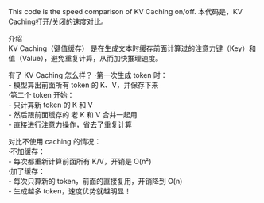 This code is the speed comparison of KV Caching on/off.
本代码是，KV Caching打开/关闭的速度对比。<br>

介绍<br>
KV Caching（键值缓存） 是在生成文本时缓存前面计算过的注意力键（Key）和值（Value），避免重复计算，从而加快推理速度。<br>

有了 KV Caching 怎么样？
    ·第一次生成 token 时：<br>
        - 模型算出前面所有 token 的 K、V，并保存下来<br>
    ·第二个 token 开始：<br>
        - 只计算新 token 的 K 和 V<br>
        - 然后跟前面缓存的 老 K 和 V 合并一起用<br>
        - 直接进行注意力操作，省去了重复计算<br>

对比不使用 caching 的情况：<br>
    ·不加缓存：<br>
        - 每次都重新计算前面所有 K/V，开销是 O(n²)<br>
    ·加了缓存：<br>
        - 每次只算新的 token，前面的直接复用，开销降到 O(n)<br>
        - 生成越多 token，速度优势就越明显！<br>
